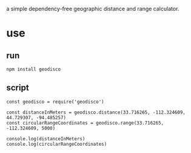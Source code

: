 a simple dependency-free geographic distance and range calculator.

# use
## run 
`npm install geodisco`

## script
```
const geodisco = require('geodisco')

const distanceInMeters = geodisco.distance(33.716265, -112.324609, 44.729307, -94.485257)
const circularRangeCoordinates = geodisco.range(33.716265, -112.324609, 5000)

console.log(distanceInMeters)
console.log(circularRangeCoordinates)
```
